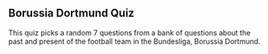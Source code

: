 ## Borussia Dortmund Quiz

This quiz picks a random 7 questions from a bank of questions about the past and present of the football team in the Bundesliga, Borussia Dortmund. 
